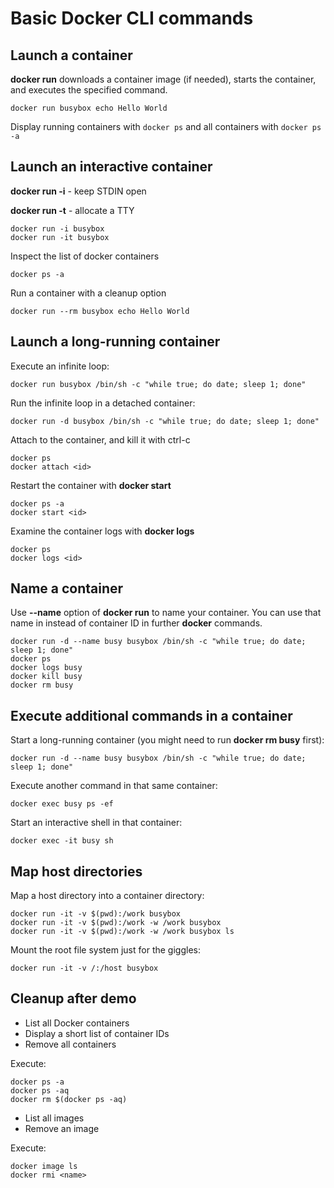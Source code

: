 # Basic Docker CLI commands

## Launch a container

**docker run** downloads a container image (if needed), starts the container,
and executes the specified command.

    docker run busybox echo Hello World

Display running containers with `docker ps` and all containers with `docker ps -a`

## Launch an interactive container

**docker run -i** - keep STDIN open

**docker run -t** - allocate a TTY

    docker run -i busybox
    docker run -it busybox

Inspect the list of docker containers

    docker ps -a

Run a container with a cleanup option

    docker run --rm busybox echo Hello World

## Launch a long-running container

Execute an infinite loop:

    docker run busybox /bin/sh -c "while true; do date; sleep 1; done"

Run the infinite loop in a detached container:

    docker run -d busybox /bin/sh -c "while true; do date; sleep 1; done"

Attach to the container, and kill it with ctrl-c

    docker ps
    docker attach <id>

Restart the container with **docker start**

    docker ps -a
    docker start <id>

Examine the container logs with **docker logs**

    docker ps
    docker logs <id>

## Name a container

Use **--name** option of **docker run** to name your container. You can use that name in
instead of container ID in further **docker** commands.

    docker run -d --name busy busybox /bin/sh -c "while true; do date; sleep 1; done"
    docker ps
    docker logs busy
    docker kill busy
    docker rm busy

## Execute additional commands in a container

Start a long-running container (you might need to run **docker rm busy** first):

    docker run -d --name busy busybox /bin/sh -c "while true; do date; sleep 1; done"

Execute another command in that same container:

    docker exec busy ps -ef

Start an interactive shell in that container:

    docker exec -it busy sh

## Map host directories

Map a host directory into a container directory:

    docker run -it -v $(pwd):/work busybox
    docker run -it -v $(pwd):/work -w /work busybox
    docker run -it -v $(pwd):/work -w /work busybox ls

Mount the root file system just for the giggles:

    docker run -it -v /:/host busybox

## Cleanup after demo

* List all Docker containers
* Display a short list of container IDs
* Remove all containers

Execute:

    docker ps -a
    docker ps -aq
    docker rm $(docker ps -aq)

* List all images
* Remove an image

Execute:

    docker image ls
    docker rmi <name>
